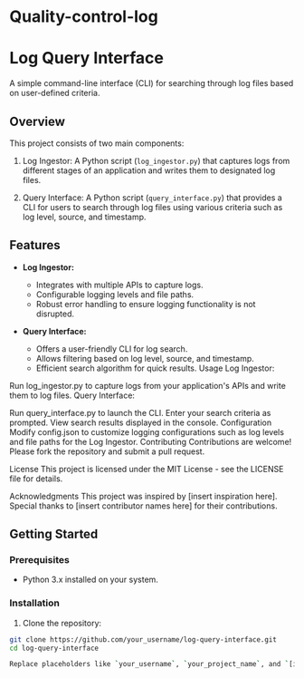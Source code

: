# Quality-control-log
# Log Query Interface

A simple command-line interface (CLI) for searching through log files based on user-defined criteria.

## Overview

This project consists of two main components:

1. Log Ingestor: A Python script (`log_ingestor.py`) that captures logs from different stages of an application and writes them to designated log files.

2. Query Interface: A Python script (`query_interface.py`) that provides a CLI for users to search through log files using various criteria such as log level, source, and timestamp.

## Features

- **Log Ingestor:**
  - Integrates with multiple APIs to capture logs.
  - Configurable logging levels and file paths.
  - Robust error handling to ensure logging functionality is not disrupted.

- **Query Interface:**
  - Offers a user-friendly CLI for log search.
  - Allows filtering based on log level, source, and timestamp.
  - Efficient search algorithm for quick results.
Usage
Log Ingestor:

Run log_ingestor.py to capture logs from your application's APIs and write them to log files.
Query Interface:

Run query_interface.py to launch the CLI.
Enter your search criteria as prompted.
View search results displayed in the console.
Configuration
Modify config.json to customize logging configurations such as log levels and file paths for the Log Ingestor.
Contributing
Contributions are welcome! Please fork the repository and submit a pull request.

License
This project is licensed under the MIT License - see the LICENSE file for details.

Acknowledgments
This project was inspired by [insert inspiration here].
Special thanks to [insert contributor names here] for their contributions.

## Getting Started

### Prerequisites

- Python 3.x installed on your system.

### Installation

1. Clone the repository:

```bash
git clone https://github.com/your_username/log-query-interface.git
cd log-query-interface

Replace placeholders like `your_username`, `your_project_name`, and `[insert ... here]` with appropriate values relevant to your project. You can also customize and expand upon this template as needed to provide more detailed information about your project.
